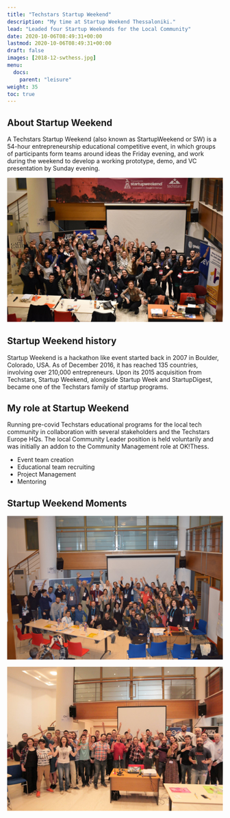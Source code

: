```yaml
---
title: "Techstars Startup Weekend"
description: "My time at Startup Weekend Thessaloniki."
lead: "Leaded four Startup Weekends for the Local Community"
date: 2020-10-06T08:49:31+00:00
lastmod: 2020-10-06T08:49:31+00:00
draft: false
images: [2018-12-swthess.jpg]
menu:
  docs:
    parent: "leisure"
weight: 35
toc: true
---
```


## About Startup Weekend

A Techstars Startup Weekend (also known as StartupWeekend or SW) is a 54-hour entrepreneurship educational competitive event, in which groups of participants form teams around ideas the Friday evening, and work during the weekend to develop a working prototype, demo, and VC presentation by Sunday evening.

![Community Image](2018-12-swthess.jpg "December 2018.")

## Startup Weekend history

Startup Weekend is a hackathon like event started back in 2007 in Boulder, Colorado, USA. As of December 2016, it has reached 135 countries, involving over 210,000 entrepreneurs. Upon its 2015 acquisition from Techstars, Startup Weekend, alongside Startup Week and StartupDigest, became one of the Techstars family of startup programs.

## My role at Startup Weekend

Running pre-covid Techstars educational programs for the local tech community in collaboration with several stakeholders and the Techstars Europe HQs. The local Community Leader position is held voluntarily and was initially an addon to the Community Management role at OK!Thess.

* Event team creation
* Educational team recruiting
* Project Management
* Mentoring

## Startup Weekend Moments

![Community Image](2018-02-swthess.jpg "February 2018.")

![Community Image](2017-05-swthess.jpg "May 2017.")
